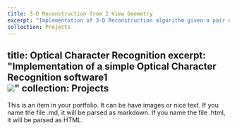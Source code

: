 ```yaml
---
title: 3-D Reconstruction from 2 View Geometry
excerpt: "Implementation of 3-D Reconstruction algorithm given a pair of calibrated, stereo-rectified images. 1<br/><img src='/images/500x300.png'>"
collection: Projects
---
```

title: Optical Character Recognition
excerpt: "Implementation of a simple Optical Character Recognition software1<br/><img src='/images/500x300.png'>"
collection: Projects
---

This is an item in your portfolio. It can be have images or nice text. If you name the file .md, it will be parsed as markdown. If you name the file .html, it will be parsed as HTML. 
